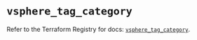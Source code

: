 # `vsphere_tag_category`

Refer to the Terraform Registry for docs: [`vsphere_tag_category`](https://registry.terraform.io/providers/hashicorp/vsphere/2.8.0/docs/resources/tag_category).
